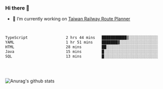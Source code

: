 ### Hi there 👋

- 🔭 I’m currently working on [Taiwan Railway Route Planner](https://github.com/Taiwan-Railway-Route-Planner)

<br/>

<!--START_SECTION:waka-->

```txt
TypeScript                 2 hrs 44 mins   ███████████▒░░░░░░░░░░░░░   45.24 %
YAML                       1 hr 51 mins    ███████▓░░░░░░░░░░░░░░░░░   30.62 %
HTML                       28 mins         ██░░░░░░░░░░░░░░░░░░░░░░░   07.93 %
Java                       15 mins         █░░░░░░░░░░░░░░░░░░░░░░░░   04.38 %
SQL                        13 mins         █░░░░░░░░░░░░░░░░░░░░░░░░   03.71 %
```

<!--END_SECTION:waka-->

<br/>
<br/>

![Anurag's github stats](https://github-readme-stats.vercel.app/api?username=DepickereSven&show_icons=true&theme=tokyonight)



<!--
**DepickereSven/DepickereSven** is a ✨ _special_ ✨ repository because its `README.md` (this file) appears on your GitHub profile.

Here are some ideas to get you started:

- 🔭 I’m currently working on ...
- 🌱 I’m currently learning ...
- 👯 I’m looking to collaborate on ...
- 🤔 I’m looking for help with ...
- 💬 Ask me about ...
- 📫 How to reach me: ...
- 😄 Pronouns: ...
- ⚡ Fun fact: ...
-->
